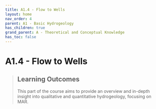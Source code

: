 ```yaml
---
title: A1.4 - Flow to Wells
layout: home
nav_order: 4
parent: A1 - Basic Hydrogeology
has_children: true
grand_parent: A - Theoretical and Conceptual Knowledge
has_toc: false
---
```


<script
  src="https://cdn.mathjax.org/mathjax/latest/MathJax.js?config=TeX-AMS-MML_HTMLorMML"
  type="text/javascript">
</script>

# A1.4 - Flow to Wells


> ## Learning Outcomes
>
> This part of the course aims to provide an overview and in-depth insight into qualitative and quantitative hydrogeology, focusing on MAR.

